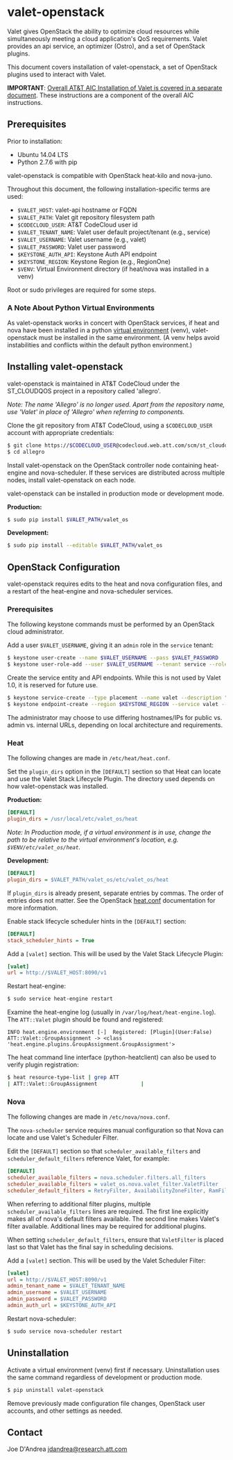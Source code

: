 # valet-openstack

Valet gives OpenStack the ability to optimize cloud resources while simultaneously meeting a cloud application's QoS requirements. Valet provides an api service, an optimizer (Ostro), and a set of OpenStack plugins.

This document covers installation of valet-openstack, a set of OpenStack plugins used to interact with Valet.

**IMPORTANT**: [Overall AT&T AIC Installation of Valet is covered in a separate document](https://codecloud.web.att.com/plugins/servlet/readmeparser/display/ST_CLOUDQOS/valet/atRef/refs/heads/master/renderFile/doc/aic/README.md). These instructions are a component of the overall AIC instructions.

## Prerequisites

Prior to installation:

* Ubuntu 14.04 LTS
* Python 2.7.6 with pip

valet-openstack is compatible with OpenStack heat-kilo and nova-juno.

Throughout this document, the following installation-specific terms are used:

* ``$VALET_HOST``: valet-api hostname or FQDN
* ``$VALET_PATH``: Valet git repository filesystem path
* ``$CODECLOUD_USER``: AT&T CodeCloud user id
* ``$VALET_TENANT_NAME``: Valet user default project/tenant (e.g., service)
* ``$VALET_USERNAME``: Valet username (e.g., valet)
* ``$VALET_PASSWORD``: Valet user password
* ``$KEYSTONE_AUTH_API``: Keystone Auth API endpoint
* ``$KEYSTONE_REGION``: Keystone Region (e.g., RegionOne)
* ``$VENV``: Virtual Environment directory (if heat/nova was installed in a venv)

Root or sudo privileges are required for some steps.

### A Note About Python Virtual Environments

As valet-openstack works in concert with OpenStack services, if heat and nova have been installed in a python [virtual environment](http://docs.python-guide.org/en/latest/dev/virtualenvs/) (venv), valet-openstack must be installed in the same environment. (A venv helps avoid instabilities and conflicts within the default python environment.)

## Installing valet-openstack

valet-openstack is maintained in AT&T CodeCloud under the ST_CLOUDQOS project in a repository called 'allegro'.

*Note: The name 'Allegro' is no longer used. Apart from the repository name, use 'Valet' in place of 'Allegro' when referring to components.*

Clone the git repository from AT&T CodeCloud, using a ``$CODECLOUD_USER`` account with appropriate credentials:

```bash
$ git clone https://$CODECLOUD_USER@codecloud.web.att.com/scm/st_cloudqos/allegro.git
$ cd allegro
```

Install valet-openstack on the OpenStack controller node containing heat-engine and nova-scheduler. If these services are distributed across multiple nodes, install valet-openstack on each node.

valet-openstack can be installed in production mode or development mode.

**Production:**

```bash
$ sudo pip install $VALET_PATH/valet_os
```

**Development:**

```bash
$ sudo pip install --editable $VALET_PATH/valet_os
```

## OpenStack Configuration

valet-openstack requires edits to the heat and nova configuration files, and a restart of the heat-engine and nova-scheduler services.

### Prerequisites

The following keystone commands must be performed by an OpenStack cloud administrator.

Add a user ``$VALET_USERNAME``, giving it an ``admin`` role in the ``service`` tenant:

```bash
$ keystone user-create --name $VALET_USERNAME --pass $VALET_PASSWORD
$ keystone user-role-add --user $VALET_USERNAME --tenant service --role admin
```

Create the service entity and API endpoints. While this is not used by Valet 1.0, it is reserved for future use.

```bash
$ keystone service-create --type placement --name valet --description "OpenStack Placement"
$ keystone endpoint-create --region $KEYSTONE_REGION --service valet --publicurl 'http://$VALET_HOST:8090/v1' --adminurl 'http://$VALET_HOST:8090/v1' --internalurl 'http://$VALET_HOST:8090/v1'
```

The administrator may choose to use differing hostnames/IPs for public vs. admin vs. internal URLs, depending on local architecture and requirements.

### Heat

The following changes are made in ``/etc/heat/heat.conf``.

Set the ``plugin_dirs`` option in the ``[DEFAULT]`` section so that Heat can locate and use the Valet Stack Lifecycle Plugin. The directory used depends on how valet-openstack was installed.

**Production:**

```ini
[DEFAULT]
plugin_dirs = /usr/local/etc/valet_os/heat
```

*Note: In Production mode, if a virtual environment is in use, change the path to be relative to the virtual environment's location, e.g. ``$VENV/etc/valet_os/heat``.*

**Development:**

```ini
[DEFAULT]
plugin_dirs = $VALET_PATH/valet_os/etc/valet_os/heat
```

If ``plugin_dirs`` is already present, separate entries by commas. The order of entries does not matter. See the OpenStack [heat.conf](http://docs.openstack.org/kilo/config-reference/content/ch_configuring-openstack-orchestration.html) documentation for more information.

Enable stack lifecycle scheduler hints in the ``[DEFAULT]`` section:

```ini
[DEFAULT]
stack_scheduler_hints = True
```

Add a ``[valet]`` section. This will be used by the Valet Stack Lifecycle Plugin:

```ini
[valet]
url = http://$VALET_HOST:8090/v1
```

Restart heat-engine:

```bash
$ sudo service heat-engine restart
```

Examine the heat-engine log (usually in ``/var/log/heat/heat-engine.log``). The ``ATT::Valet`` plugin should be found and registered:

```log
INFO heat.engine.environment [-]  Registered: [Plugin](User:False) ATT::Valet::GroupAssignment -> <class 'heat.engine.plugins.GroupAssignment.GroupAssignment'>
```

The heat command line interface (python-heatclient) can also be used to verify plugin registration:

```bash
$ heat resource-type-list | grep ATT
| ATT::Valet::GroupAssignment              |
```

### Nova

The following changes are made in ``/etc/nova/nova.conf``.

The ``nova-scheduler`` service requires manual configuration so that Nova can locate and use Valet's Scheduler Filter.

Edit the ``[DEFAULT]`` section so that ``scheduler_available_filters`` and ``scheduler_default_filters`` reference Valet, for example:

```ini
[DEFAULT]
scheduler_available_filters = nova.scheduler.filters.all_filters
scheduler_available_filters = valet_os.nova.valet_filter.ValetFilter
scheduler_default_filters = RetryFilter, AvailabilityZoneFilter, RamFilter, ComputeFilter, ComputeCapabilitiesFilter, ImagePropertiesFilter, ServerGroupAntiAffinityFilter, ServerGroupAffinityFilter, ValetFilter
```

When referring to additional filter plugins, multiple ``scheduler_available_filters`` lines are required. The first line explicitly makes all of nova's default filters available. The second line makes Valet's filter available. Additional lines may be required for additional plugins.

When setting ``scheduler_default_filters``, ensure that ``ValetFilter`` is placed last so that Valet has the final say in scheduling decisions.

Add a ``[valet]`` section. This will be used by the Valet Scheduler Filter:

```ini
[valet]
url = http://$VALET_HOST:8090/v1
admin_tenant_name = $VALET_TENANT_NAME
admin_username = $VALET_USERNAME
admin_password = $VALET_PASSWORD
admin_auth_url = $KEYSTONE_AUTH_API
```

Restart nova-scheduler:

```bash
$ sudo service nova-scheduler restart
```

## Uninstallation

Activate a virtual environment (venv) first if necessary. Uninstallation uses the same command regardless of development or production mode.

```bash
$ pip uninstall valet-openstack
```

Remove previously made configuration file changes, OpenStack user accounts, and other settings as needed.

## Contact

Joe D'Andrea <jdandrea@research.att.com>
